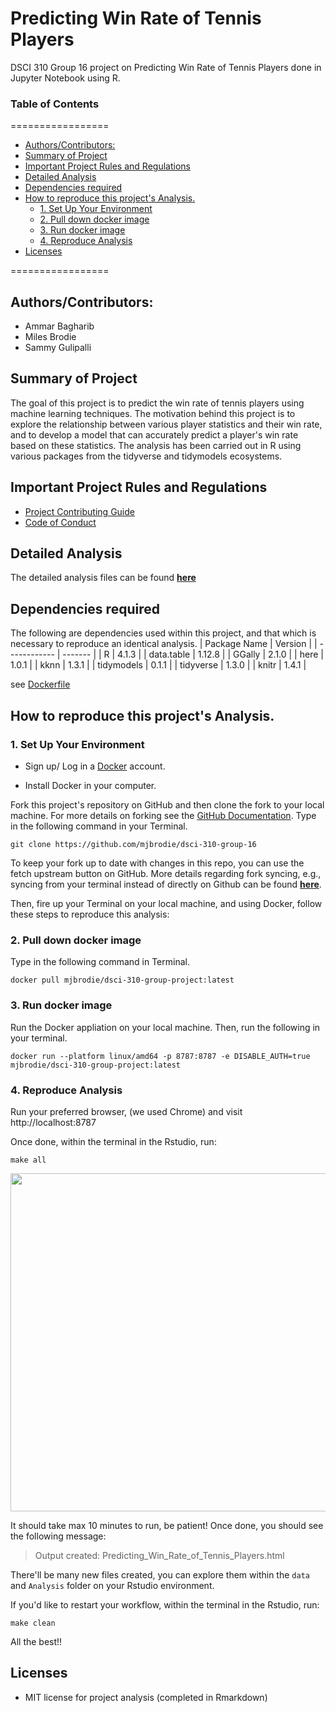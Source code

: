 # Predicting Win Rate of Tennis Players

DSCI 310 Group 16 project on Predicting Win Rate of Tennis Players done in Jupyter Notebook using R.

### Table of Contents
=================

   * [Authors/Contributors:](#authorscontributors)
   * [Summary of Project](#summary-of-project)
   * [Important Project Rules and Regulations](#important-project-rules-and-regulations)
   * [Detailed Analysis](#detailed-analysis)
   * [Dependencies required](#dependencies-required)
   * [How to reproduce this project's Analysis.](#how-to-reproduce-this-projects-analysis)
      * [1. Set Up Your Environment](#1-set-up-your-environment)
      * [2. Pull down docker image](#2-pull-down-docker-image)
      * [3. Run docker image](#3-run-docker-image)
      * [4. Reproduce Analysis](#4-reproduce-analysis)
   * [Licenses](#licenses)

=================

## Authors/Contributors:
* Ammar Bagharib  
* Miles Brodie  
* Sammy Gulipalli   

## Summary of Project
The goal of this project is to predict the win rate of tennis players using machine learning techniques. The motivation behind this project is to explore the relationship between various player statistics and their win rate, and to develop a model that can accurately predict a player's win rate based on these statistics. The analysis has been carried out in R using various packages from the tidyverse and tidymodels ecosystems.
    
## Important Project Rules and Regulations
- [Project Contributing Guide](https://github.com/mjbrodie/dsci-310-group-16/blob/main/CONTRIBUTING.md)
- [Code of Conduct](https://github.com/mjbrodie/dsci-310-group-16/blob/main/CODE_OF_CONDUCT.md)

## Detailed Analysis
The detailed analysis files can be found [**here**](https://github.com/mjbrodie/dsci-310-group-16/blob/main/Analysis)
    
## Dependencies required
The following are dependencies used within this project, and that which is necessary to reproduce an identical analysis.
| Package Name | Version |
| ------------ | ------- |
| R | 4.1.3   |
| data.table | 1.12.8   |
| GGally | 2.1.0   |
| here | 1.0.1 |
| kknn | 1.3.1 |
| tidymodels | 0.1.1 |
| tidyverse | 1.3.0 |
| knitr     | 1.4.1 |
   
see [Dockerfile](Dockerfile)
   
## How to reproduce this project's Analysis. 
### **1. Set Up Your Environment**

- Sign up/ Log in a [Docker](https://hub.docker.com) account.

- Install Docker in your computer.

Fork this project's repository on GitHub and then clone the fork to your local machine. For more details on forking see the [GitHub
Documentation](https://help.github.com/en/articles/fork-a-repo). Type in the following command in your Terminal.
```
git clone https://github.com/mjbrodie/dsci-310-group-16
```
To keep your fork up to date with changes in this repo, you can use the fetch upstream button on GitHub. More details regarding fork syncing, e.g., syncing from your terminal instead of directly on Github can be found [**here**](https://docs.github.com/en/pull-requests/collaborating-with-pull-requests/working-with-forks/syncing-a-fork). 

Then, fire up your Terminal on your local machine, and using Docker, follow these steps to reproduce this analysis:

### **2. Pull down docker image**

Type in the following command in Terminal.
```
docker pull mjbrodie/dsci-310-group-project:latest
```

### **3. Run docker image**

Run the Docker appliation on your local machine. Then, run the following in your terminal.
```
docker run --platform linux/amd64 -p 8787:8787 -e DISABLE_AUTH=true mjbrodie/dsci-310-group-project:latest
```

### **4. Reproduce Analysis**

Run your preferred browser, (we used Chrome) and visit http://localhost:8787

Once done, within the terminal in the Rstudio, run:
```
make all
```

<img src="https://github.com/mjbrodie/dsci-310-group-16/blob/main/instructions/Instructions-5.png" width="911" height="541" />

It should take max 10 minutes to run, be patient! Once done, you should see the following message:


> Output created: Predicting_Win_Rate_of_Tennis_Players.html


There'll be many new files created, you can explore them within the `data` and `Analysis` folder on your Rstudio environment.

If you'd like to restart your workflow, within the terminal in the Rstudio, run:
```
make clean
```

All the best!!
   
## Licenses
- MIT license for project analysis (completed in Rmarkdown)

